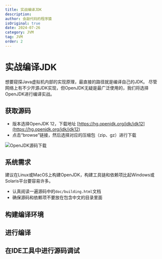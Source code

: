 ```yaml
---
title: 实战编译JDK
description:
author: 会敲代码的程序猿
isOriginal: true
date: 2024-07-26
category: JVM
tag: JVM
order: 2
---
```


# 实战编译JDK

想要窥探Java虚拟机内部的实现原理，最直接的路径就是编译自己的JDK。
尽管网络上有不少开源JDK实现，但OpenJDK无疑是最广泛使用的，我们将选择OpenJDK进行编译实战。

## 获取源码

* 版本选择OpenJDK 12，下载地址 [https://hg.openjdk.org/jdk/jdk12](https://hg.openjdk.org/jdk/jdk12)
* 点击“browse”链接，然后选择对应的压缩包（zip、gz）进行下载

![OpenJDK源码下载](https://img.geekyspace.cn/pictures/2024/202407260406861.png)

## 系统需求

建议在Linux或MacOS上构建OpenJDK，构建工具链和依赖项比起Windows或Solaris平台要容易许多。

* 认真阅读一遍源码中的`doc/building.html`文档
* 确保源码和依赖项不要放在包含中文的目录里面

## 构建编译环境

## 进行编译

## 在IDE工具中进行源码调试

